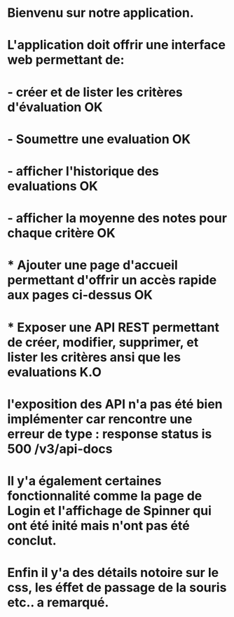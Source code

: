 # Bienvenu sur notre application. 

# L'application doit offrir une interface web permettant de:
# - créer et de lister les critères d'évaluation OK
# - Soumettre une evaluation OK
# - afficher l'historique des evaluations OK
# - afficher la moyenne des notes pour chaque critère OK
# * Ajouter une page d'accueil permettant d'offrir un accès rapide aux pages ci-dessus OK
# * Exposer une API REST permettant de créer, modifier, supprimer, et lister les critères ansi que les evaluations  K.O

# l'exposition des API n'a pas été bien implémenter car rencontre une erreur de type : response status is 500 /v3/api-docs
# Il y'a également certaines fonctionnalité comme la page de Login et l'affichage de Spinner qui ont été inité mais n'ont pas été conclut.


# Enfin il y'a des détails notoire sur le css, les éffet de passage de la souris etc.. a remarqué.




